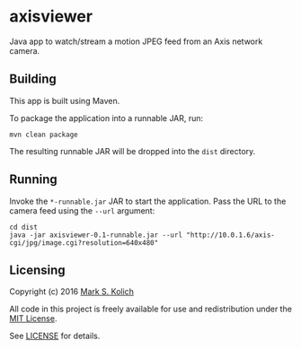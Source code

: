 # axisviewer

Java app to watch/stream a motion JPEG feed from an Axis network camera.

## Building

This app is built using Maven.

To package the application into a runnable JAR, run:

```
mvn clean package
```

The resulting runnable JAR will be dropped into the `dist` directory.

## Running

Invoke the `*-runnable.jar` JAR to start the application.  Pass the URL to the camera feed using the `--url` argument:

```
cd dist
java -jar axisviewer-0.1-runnable.jar --url "http://10.0.1.6/axis-cgi/jpg/image.cgi?resolution=640x480"
```

## Licensing

Copyright (c) 2016 <a href="http://mark.koli.ch">Mark S. Kolich</a>

All code in this project is freely available for use and redistribution under the <a href="http://opensource.org/comment/991">MIT License</a>.

See <a href="https://github.com/markkolich/axisviewer/blob/master/LICENSE">LICENSE</a> for details.
